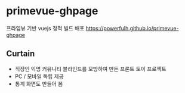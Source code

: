 # primevue-ghpage
프라임뷰 기반 vuejs 정적 빌드 배포
https://powerfulh.github.io/primevue-ghpage

## Curtain
- 직장인 익명 커뮤니티 블라인드를 모방하여 만든 프론트 토이 프로젝트
- PC / 모바일 독립 제공
- 통계 화면도 만들어 봄